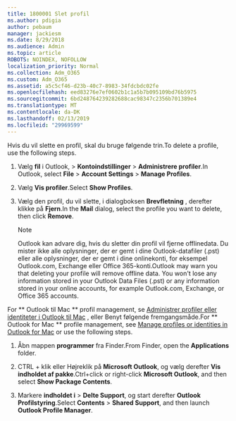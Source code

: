 ```yaml
---
title: 1800001 Slet profil
ms.author: pdigia
author: pebaum
manager: jackiesm
ms.date: 8/29/2018
ms.audience: Admin
ms.topic: article
ROBOTS: NOINDEX, NOFOLLOW
localization_priority: Normal
ms.collection: Adm_O365
ms.custom: Adm_O365
ms.assetid: a5c5cf46-d23b-40c7-8983-34fdcbdc02fe
ms.openlocfilehash: eed83276e7ef0602b1c1a5b7b095109bd76b5975
ms.sourcegitcommit: 6bd248764239282688cac98347c2356b701389e4
ms.translationtype: MT
ms.contentlocale: da-DK
ms.lasthandoff: 02/13/2019
ms.locfileid: "29969599"
---
```

<span data-ttu-id="e8a1d-102">Hvis du vil slette en profil, skal du bruge følgende trin.</span><span class="sxs-lookup"><span data-stu-id="e8a1d-102">To delete a profile, use the following steps.</span></span>
  
1. <span data-ttu-id="e8a1d-103">Vælg **fil** i Outlook, \> **Kontoindstillinger** \> **Administrere profiler**.</span><span class="sxs-lookup"><span data-stu-id="e8a1d-103">In Outlook, select **File** \> **Account Settings** \> **Manage Profiles**.</span></span>
    
2. <span data-ttu-id="e8a1d-104">Vælg **Vis profiler**.</span><span class="sxs-lookup"><span data-stu-id="e8a1d-104">Select **Show Profiles**.</span></span>
    
3. <span data-ttu-id="e8a1d-105">Vælg den profil, du vil slette, i dialogboksen **Brevfletning** , derefter klikke på **Fjern**.</span><span class="sxs-lookup"><span data-stu-id="e8a1d-105">In the **Mail** dialog, select the profile you want to delete, then click **Remove**.</span></span>
    
    > [!NOTE]
    > <span data-ttu-id="e8a1d-p101">Outlook kan advare dig, hvis du sletter din profil vil fjerne offlinedata. Du mister ikke alle oplysninger, der er gemt i dine Outlook-datafiler (.pst) eller alle oplysninger, der er gemt i dine onlinekonti, for eksempel Outlook.com, Exchange eller Office 365-konti.</span><span class="sxs-lookup"><span data-stu-id="e8a1d-p101">Outlook may warn you that deleting your profile will remove offline data. You won't lose any information stored in your Outlook Data Files (.pst) or any information stored in your online accounts, for example Outlook.com, Exchange, or Office 365 accounts.</span></span> 
  
<span data-ttu-id="e8a1d-108">For \*\* Outlook til Mac \*\* profil management, se [Administrer profiler eller identiteter i Outlook til Mac](https://support.office.com/article/fed2a955-74df-4a24-bef6-78a426958c4c.aspx) , eller Benyt følgende fremgangsmåde.</span><span class="sxs-lookup"><span data-stu-id="e8a1d-108">For \*\* Outlook for Mac \*\* profile management, see [Manage profiles or identities in Outlook for Mac](https://support.office.com/article/fed2a955-74df-4a24-bef6-78a426958c4c.aspx) or use the following steps.</span></span> 
  
1. <span data-ttu-id="e8a1d-109">Åbn mappen **programmer** fra Finder.</span><span class="sxs-lookup"><span data-stu-id="e8a1d-109">From Finder, open the **Applications** folder.</span></span> 
    
2. <span data-ttu-id="e8a1d-110">CTRL + klik eller Højreklik på **Microsoft Outlook**, og vælg derefter **Vis indholdet af pakke**.</span><span class="sxs-lookup"><span data-stu-id="e8a1d-110">Ctrl+click or right-click **Microsoft Outlook**, and then select **Show Package Contents**.</span></span>
    
3. <span data-ttu-id="e8a1d-111">Markere **indholdet i** \> **Delte Support**, og start derefter **Outlook Profilstyring**.</span><span class="sxs-lookup"><span data-stu-id="e8a1d-111">Select **Contents** \> **Shared Support**, and then launch **Outlook Profile Manager**.</span></span>
    

